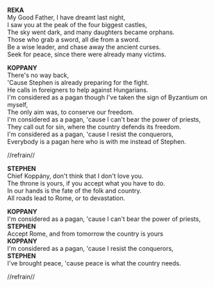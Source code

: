 **REKA**  
My Good Father, I have dreamt last night,  
I saw you at the peak of the four biggest castles,  
The sky went dark, and many daughters became orphans.  
Those who grab a sword, all die from a sword.  
Be a wise leader, and chase away the ancient curses.  
Seek for peace, since there were already many victims.  

**KOPPANY**  
There's no way back,  
'Cause Stephen is already preparing for the fight.  
He calls in foreigners to help against Hungarians.  
I'm considered as a pagan though I've taken the sign of Byzantium on myself,  
The only aim was, to conserve our freedom.  
I'm considered as a pagan, 'cause I can't bear the power of priests,  
They call out for sin, where the country defends its freedom.  
I'm considered as a pagan, 'cause I resist the conquerors,  
Everybody is a pagan here who is with me instead of Stephen.  

//refrain//

**STEPHEN**  
Chief Koppány, don't think that I don't love you.  
The throne is yours, if you accept what you have to do.  
In our hands is the fate of the folk and country.  
All roads lead to Rome, or to devastation.  

**KOPPANY**  
I'm considered as a pagan, 'cause I can't bear the power of priests,  
**STEPHEN**  
Accept Rome, and from tomorrow the country is yours  
**KOPPANY**  
I'm considered as a pagan, 'cause I resist the conquerors,  
**STEPHEN**  
I've brought peace, 'cause peace is what the country needs.  

//refrain//
